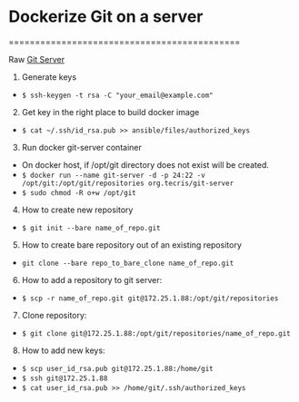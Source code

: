# Dockerize Git on a server
============================================

Raw [Git Server](http://git-scm.com/book/en/v1/Git-on-the-Server-Getting-Git-on-a-Server)

1. Generate keys
  * `$ ssh-keygen -t rsa -C "your_email@example.com"`
2. Get key in the right place to build docker image
  * `$ cat ~/.ssh/id_rsa.pub >> ansible/files/authorized_keys`
3. Run docker git-server container
  * On docker host, if /opt/git directory does not exist will be created.
  * `$ docker run --name git-server -d -p 24:22 -v /opt/git:/opt/git/repositories org.tecris/git-server`
  * `$ sudo chmod -R o+w /opt/git`
4. How to create new repository
  * `$ git init --bare name_of_repo.git`
5. How to create bare repository out of an existing repository
  * `git clone --bare repo_to_bare_clone name_of_repo.git`
6. How to add a repository to git server:
  * `$ scp -r name_of_repo.git git@172.25.1.88:/opt/git/repositories`
7. Clone repository:
  * `$ git clone git@172.25.1.88:/opt/git/repositories/name_of_repo.git`
8. How to add new keys:
  * `$ scp user_id_rsa.pub git@172.25.1.88:/home/git`
  * `$ ssh git@172.25.1.88`
  * `$ cat user_id_rsa.pub >> /home/git/.ssh/authorized_keys`
